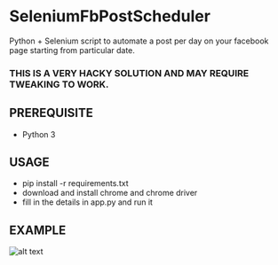 # SeleniumFbPostScheduler
Python  + Selenium script to automate a post per day on your facebook page starting from particular date. 

### THIS IS A VERY HACKY SOLUTION AND MAY REQUIRE TWEAKING TO WORK.  

## PREREQUISITE
* Python 3

## USAGE 
* pip install -r requirements.txt
* download and install chrome and chrome driver
* fill in the details in app.py and run it

## EXAMPLE
![alt text](https://github.com/Gotham13121997/SeleniumFbPostScheduler/blob/master/pics/pic.gif)  
